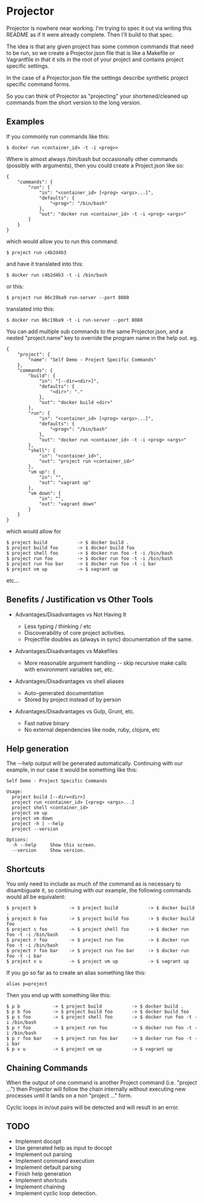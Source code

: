 # Projector

Projector is nowhere near working.  I'm trying to spec it out via writing this
README as if it were already complete.  Then I'll build to that spec.

The idea is that any given project has some common commands that need to be run,
so we create a Projector.json file that is like a Makefile or Vagrantfile in
that it sits in the root of your project and contains project specific settings.

In the case of a Projector.json file the settings describe synthetic project
specific command forms.

So you can think of Projector as "projecting" your shortened/cleaned up commands
from the short version to the long version.


## Examples

If you commonly run commands like this:

    $ docker run <container_id> -t -i <prog>>

Where <prog> is almost always /bin/bash but occasionally other commands
(possibly with arguments), then you could create a Project.json like so:

    {
        "commands": {
            "run": {
                "in": "<container_id> [<prog> <args>...]",
                "defaults": {
                    "<prog>": "/bin/bash"
                },
                "out": "docker run <container_id> -t -i <prog> <args>"
            }
        }
    }

which would allow you to run this command:

    $ project run c4b2d4b3

and have it translated into this:

    $ docker run c4b2d4b3 -t -i /bin/bash

or this:

    $ project run 86c19ba9 run-server --port 8080

translated into this:

    $ docker run 86c19ba9 -t -i run-server --port 8080

You can add multiple sub commands to the same Projector.json, and a nested
"project.name" key to override the program name in the help out. eg.

    {
        "project": {
            "name": "Self Demo - Project Specific Commands"
        },
        "commands": {
            "build": {
                "in": "[--dir=<dir>]",
                "defaults": {
                    "<dir>": "."
                },
                "out": "docker build <dir>"
            },
            "run": {
                "in": "<container_id> [<prog> <args>...]",
                "defaults": {
                    "<prog>": "/bin/bash"
                },
                "out": "docker run <container_id> -t -i <prog> <args>"
            },
            "shell": {
                "in": "<container_id>",
                "out": "project run <container_id>"
            },
            "vm up": {
                "in": "",
                "out": "vagrant up"
            },
            "vm down": {
                "in": "",
                "out": "vagrant down"
            }
        }
    }

which would allow for

    $ project build           -> $ docker build .
    $ project build foo       -> $ docker build foo
    $ project shell foo       -> $ docker run foo -t -i /bin/bash
    $ project run foo         -> $ docker run foo -t -i /bin/bash
    $ project run foo bar     -> $ docker run foo -t -i bar
    $ project vm up           -> $ vagrant up

etc...

## Benefits / Justification vs Other Tools

- Advantages/Disadvantages vs Not Having It
  - Less typing / thinking / etc
  - Discoverability of core project activities.
  - Projectfile doubles as (always in sync) documentation of the same.

- Advantages/Disadvantages vs Makefiles
  - More reasonable argument handling -- skip recursive make calls with
    environment variables set, etc.

- Advantages/Disadvantages vs shell aliases
  - Auto-generated documentation
  - Stored by project instead of by person

- Advantages/Disadvantages vs Gulp, Grunt, etc.
  - Fast native binary
  - No external dependencies like node, ruby, clojure, etc


## Help generation

The --help output will be generated automatically.  Continuing with our example,
in our case it would be something like this:

    Self Demo - Project Specific Commands

    Usage:
      project build [--dir=<dir>]
      project run <container_id> [<prog> <args>...]
      project shell <container_id>
      project vm up
      project vm down
      project -h | --help
      project --version

    Options:
      -h --help     Show this screen.
      --version     Show version.


## Shortcuts

You only need to include as much of the command as is necessary to disambiguate
it, so continuing with our example, the following commands would all be
equivalent:

    $ project b            -> $ project build           -> $ docker build .
    $ project b foo        -> $ project build foo       -> $ docker build foo
    $ project s foo        -> $ project shell foo       -> $ docker run foo -t -i /bin/bash
    $ project r foo        -> $ project run foo         -> $ docker run foo -t -i /bin/bash
    $ project r foo bar    -> $ project run foo bar     -> $ docker run foo -t -i bar
    $ project v u          -> $ project vm up           -> $ vagrant up

If you go so far as to create an alias something like this:

    alias p=project

Then you end up with something like this:

    $ p b            -> $ project build           -> $ docker build .
    $ p b foo        -> $ project build foo       -> $ docker build foo
    $ p s foo        -> $ project shell foo       -> $ docker run foo -t -i /bin/bash
    $ p r foo        -> $ project run foo         -> $ docker run foo -t -i /bin/bash
    $ p r foo bar    -> $ project run foo bar     -> $ docker run foo -t -i bar
    $ p v u          -> $ project vm up           -> $ vagrant up

## Chaining Commands

When the output of one command is another Project command (i.e. "project ...")
then Projector will follow the chain internally without executing new processes
until it lands on a non "project ..." form.

Cyclic loops in in/out pairs will be detected and will result in an error.


## TODO

- Implement docopt
- Use generated help as input to docopt
- Implement out parsing
- Implement command execution
- Implement default parsing
- Finish help generation
- Implement shortcuts
- Implement chaining
- Implement cyclic loop detection.
